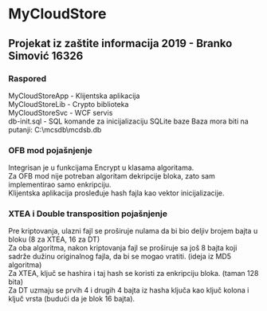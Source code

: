 # MyCloudStore
## Projekat iz zaštite informacija 2019 - Branko Simović 16326

### Raspored
MyCloudStoreApp - Klijentska aplikacija  
MyCloudStoreLib - Crypto biblioteka  
MyCloudStoreSvc - WCF servis  
db-init.sql - SQL komande za inicijalizaciju SQLite baze 
Baza mora biti na putanji: C:\mcsdb\mcdsb.db  

### OFB mod pojašnjenje
Integrisan je u funkcijama Encrypt u klasama algoritama.  
Za OFB mod nije potreban algoritam dekripcije bloka, zato sam implementirao samo enkripciju.  
Klijentska aplikacija prosleđuje hash fajla kao vektor inicijalizacije.  

### XTEA i Double transposition pojašnjenje
Pre kriptovanja, ulazni fajl se proširuje nulama da bi bio deljiv brojem bajta u bloku (8 za XTEA, 16 za DT)  
Za oba algoritma, nakon kriptovanja fajl se proširuje sa još 8 bajta koji sadrže dužinu originalnog fajla, da bi se mogao vratiti. (ideja iz MD5 algoritma)  
Za XTEA, ključ se hashira i taj hash se koristi za enkripciju bloka. (taman 128 bita)  
Za DT uzmaju se prvih 4 i drugih 4 bajta iz hasha ključa kao ključ kolona i ključ vrsta (budući da je blok 16 bajta).  